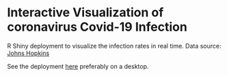# Interactive Visualization of coronavirus Covid-19 Infection 

R Shiny deployment to visualize the infection rates in real time. 
Data source: [Johns Hopkins](https://engineering.jhu.edu/novel-coronavirus-information/)

See the deployment [here](https://saradha-pathy.shinyapps.io/Covid19/) preferably on a desktop.
